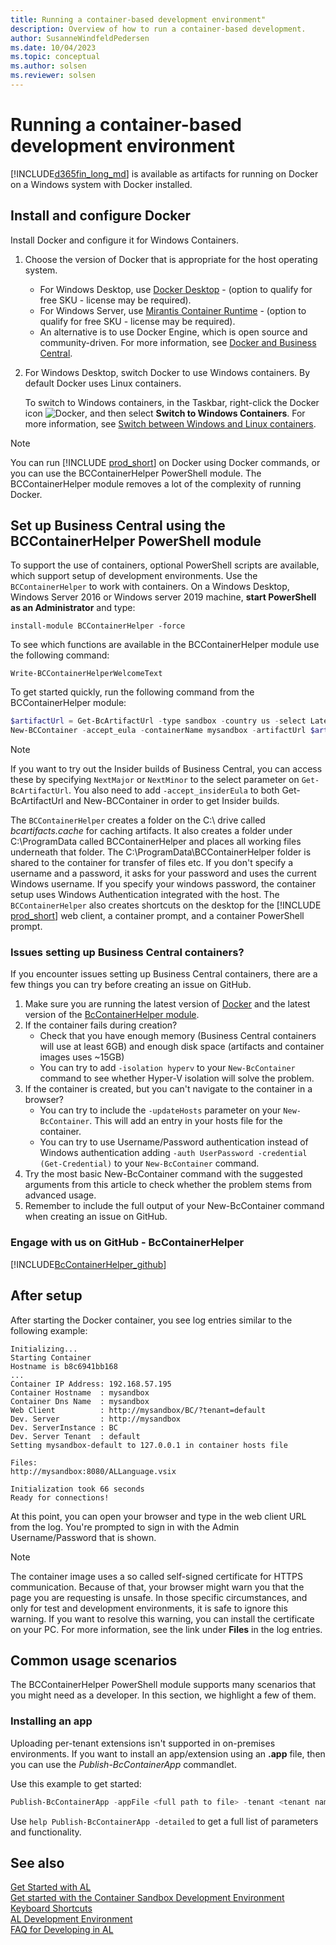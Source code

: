 ```yaml
---
title: Running a container-based development environment"
description: Overview of how to run a container-based development.
author: SusanneWindfeldPedersen
ms.date: 10/04/2023
ms.topic: conceptual
ms.author: solsen
ms.reviewer: solsen
---
```


# Running a container-based development environment

[!INCLUDE[d365fin_long_md](includes/d365fin_long_md.md)] is available as artifacts for running on Docker on a Windows system with Docker installed.

## Install and configure Docker

Install Docker and configure it for Windows Containers.

1. Choose the version of Docker that is appropriate for the host operating system.

    - For Windows Desktop, use [Docker Desktop](https://docs.docker.com/desktop/install/windows-install/) - (option to qualify for free SKU - license may be required).
    - For Windows Server, use [Mirantis Container Runtime](https://docs.mirantis.com/mcr/23.0/overview.html) - (option to qualify for free SKU - license may be required).
    - An alternative is to use Docker Engine, which is open source and community-driven. For more information, see [Docker and Business Central](https://freddysblog.com/2021/10/30/docker-and-business-central/).
        
2. For Windows Desktop, switch Docker to use Windows containers. By default Docker uses Linux containers.

    To switch to Windows containers, in the Taskbar, right-click the Docker icon ![Docker](media/docker-icon.png "Docker icon"), and then select **Switch to Windows Containers**. For more information, see [Switch between Windows and Linux containers](https://docs.docker.com/docker-for-windows/#switch-between-windows-and-linux-containers).

> [!NOTE]
> You can run [!INCLUDE [prod_short](includes/prod_short.md)] on Docker using Docker commands, or you can use the BCContainerHelper PowerShell module. The BCContainerHelper module removes a lot of the complexity of running Docker.

## Set up Business Central using the BCContainerHelper PowerShell module

To support the use of containers, optional PowerShell scripts are available, which support setup of development environments. Use the `BCContainerHelper` to work with containers. On a Windows Desktop, Windows Server 2016 or Windows server 2019 machine, **start PowerShell as an Administrator** and type:

```install-module BCContainerHelper -force```

To see which functions are available in the BCContainerHelper module use the following command:

```Write-BCContainerHelperWelcomeText```

To get started quickly, run the following command from the BCContainerHelper module:

```powershell
$artifactUrl = Get-BcArtifactUrl -type sandbox -country us -select Latest
New-BCContainer -accept_eula -containerName mysandbox -artifactUrl $artifactUrl
```

> [!NOTE]  
> If you want to try out the Insider builds of Business Central, you can access these by specifying `NextMajor` or `NextMinor` to the select parameter on `Get-BcArtifactUrl`. You also need to add `-accept_insiderEula` to both Get-BcArtifactUrl and New-BCContainer in order to get Insider builds.

The `BCContainerHelper` creates a folder on the C:\ drive called *bcartifacts.cache* for caching artifacts. It also creates a folder under C:\ProgramData called BCContainerHelper and places all working files underneath that folder. The C:\ProgramData\BCContainerHelper folder is shared to the container for transfer of files etc. If you don't specify a username and a password, it asks for your password and uses the current Windows username. If you specify your windows password, the container setup uses Windows Authentication integrated with the host. The `BCContainerHelper` also creates shortcuts on the desktop for the [!INCLUDE [prod_short](includes/prod_short.md)] web client, a container prompt, and a container PowerShell prompt.

### Issues setting up Business Central containers?

If you encounter issues setting up Business Central containers, there are a few things you can try before creating an issue on GitHub.

1. Make sure you are running the latest version of [Docker](https://www.docker.com/products/docker-desktop/) and the latest version of the [BcContainerHelper module](https://www.powershellgallery.com/packages/BcContainerHelper).
2. If the container fails during creation?
   - Check that you have enough memory (Business Central containers will use at least 6GB) and enough disk space (artifacts and container images uses ~15GB)
   - You can try to add `-isolation hyperv` to your `New-BcContainer` command to see whether Hyper-V isolation will solve the problem.
3. If the container is created, but you can't navigate to the container in a browser?
   - You can try to include the `-updateHosts` parameter on your `New-BcContainer`. This will add an entry in your hosts file for the container.
   - You can try to use Username/Password authentication instead of Windows authentication adding `-auth UserPassword -credential (Get-Credential)` to your `New-BcContainer` command.
4. Try the most basic New-BcContainer command with the suggested arguments from this article to check whether the problem stems from advanced usage. 
5. Remember to include the full output of your New-BcContainer command when creating an issue on GitHub.

### Engage with us on GitHub - BcContainerHelper

[!INCLUDE[BcContainerHelper_github](../includes/include-bccontainer-helper-github.md)]

## After setup

After starting the Docker container, you see log entries similar to the following example:

```
Initializing...
Starting Container
Hostname is b8c6941bb168
...
Container IP Address: 192.168.57.195
Container Hostname  : mysandbox
Container Dns Name  : mysandbox
Web Client          : http://mysandbox/BC/?tenant=default
Dev. Server         : http://mysandbox
Dev. ServerInstance : BC
Dev. Server Tenant  : default
Setting mysandbox-default to 127.0.0.1 in container hosts file

Files:
http://mysandbox:8080/ALLanguage.vsix

Initialization took 66 seconds
Ready for connections!
```

At this point, you can open your browser and type in the web client URL from the log. You're prompted to sign in with the Admin Username/Password that is shown.

> [!NOTE]  
> The container image uses a so called self-signed certificate for HTTPS communication. Because of that, your browser might warn you that the page you are requesting is unsafe. In those specific circumstances, and only for test and development environments, it is safe to ignore this warning. If you want to resolve this warning, you can install the certificate on your PC. For more information, see the link under **Files** in the log entries.


## Common usage scenarios
The BCContainerHelper PowerShell module supports many scenarios that you might need as a developer. In this section, we highlight a few of them. 

### Installing an app
Uploading per-tenant extensions isn't supported in on-premises environments. If you want to install an app/extension using an **.app** file, then you can use the _Publish-BcContainerApp_ commandlet. 

Use this example to get started:

```powershell
Publish-BcContainerApp -appFile <full path to file> -tenant <tenant name> -install -containerName <container name> 
```

Use `help Publish-BcContainerApp -detailed` to get a full list of parameters and functionality.

## See also

[Get Started with AL](devenv-get-started.md)  
[Get started with the Container Sandbox Development Environment](devenv-get-started-container-sandbox.md)  
[Keyboard Shortcuts](devenv-keyboard-shortcuts.md)  
[AL Development Environment](devenv-reference-overview.md)  
[FAQ for Developing in AL](devenv-dev-faq.md)  
